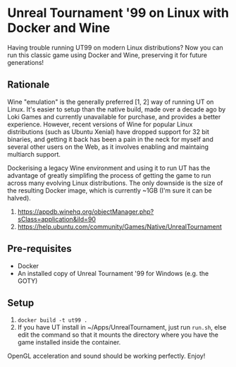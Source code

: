 # Unreal Tournament '99 on Linux with Docker and Wine

Having trouble running UT99 on modern Linux distributions? Now you can run this
classic game using Docker and Wine, preserving it for future generations!

## Rationale

Wine "emulation" is the generally preferred [1, 2] way of running UT on Linux. It's easier to setup than the native build, made over a decade ago by Loki Games and currently unavailable for purchase, and provides a better experience. However, recent versions of Wine for popular Linux distributions (such as Ubuntu Xenial) have dropped support for 32 bit binaries, and getting it back has been a pain in the neck for myself and several other users on the Web, as it involves enabling and maintaing multiarch support.

Dockerising a legacy Wine environment and using it to run UT has the advantage of greatly simplifing the process of getting the game to run across many evolving Linux distributions. The only downside is the size of the resulting Docker image, which is currently ~1GB (I'm sure it can be halved).

1. https://appdb.winehq.org/objectManager.php?sClass=application&iId=90
2. https://help.ubuntu.com/community/Games/Native/UnrealTournament

## Pre-requisites

 * Docker
 * An installed copy of Unreal Tournament '99 for Windows (e.g. the GOTY)

## Setup

 1. `docker build -t ut99 .`
 2. If you have UT install in ~/Apps/UnrealTournament, just run `run.sh`, else
    edit the command so that it mounts the directory where you have the game
    installed inside the container.

OpenGL acceleration and sound should be working perfectly. Enjoy!
